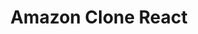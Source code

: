 ---
templateKey: project
title: Amazon Clone React
cover: "./01.jpg"
techs:
    - React
    - Redux
    - TailwindCSS
source: "https://github.com/doganozgur/amazon-clone-react"
live: "https://react-amazon-clon.netlify.app/"
---